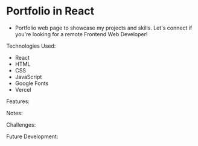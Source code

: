 # Portfolio in React

- Portfolio web page to showcase my projects and skills.  Let's connect if you're looking for a remote Frontend Web Developer!

Technologies Used:

- React
- HTML
- CSS
- JavaScript
- Google Fonts
- Vercel

Features:

Notes:

Challenges:

Future Development:

